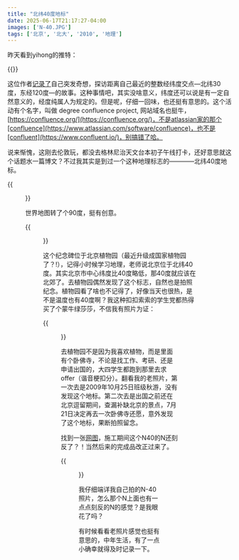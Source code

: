```yaml
---
title: "北纬40度地标"
date: 2025-06-17T21:17:27-04:00
images: ['N-40.JPG']
tags: ['北京', '北大', '2010', '地理']
---
```


昨天看到yihong的推特：

{{<x user="yihong0618" id="1934438154007896574">}}

这位作者[记录了](https://nano.ac/posts/63380003/)自己突发奇想，探访距离自己最近的整数经纬度交点—北纬30度，东经120度—的故事。这种事情吧，其实没啥意义，纬度还可以说是有一定自然意义的，经度纯属人为规定的。但是呢，仔细一回味，也还挺有意思的。这个活动有个名字，叫做 degree confluence project, 网站域名也挺牛，[https://confluence.org/](https://confluence.org/)，不是atlassian家的那个[confluence](https://www.atlassian.com/software/confluence)，也不是[confluent](https://www.confluent.io/)，别搞错了哈。

说来惭愧，这刚去伦敦玩，都没去格林尼治天文台本初子午线打卡，还好意思就这个话题水一篇博文？不过我其实是到过一个这种地理标志的————北纬40度地标。

{{<figure src="./40-degrees.JPG" title="北纬40度地标">}}

世界地图转了个90度，挺有创意。

{{<figure src="./N-40.JPG" title="北纬40度就在这里">}}

这个纪念碑位于北京植物园（最近升级成国家植物园了？!），记得小时候学习地理，老师说北京位于北纬40度。其实北京市中心纬度比40度略低，那40度就应该在北郊了。去植物园偶然发现了这个标志，自然也是拍照纪念。植物园看了啥也不记得了，好像当天也很热，是不是温度也有40度啊？我这种扣扣索索的学生党都热得买了个蒙牛绿莎莎，不信我有照片为证：

{{<figure src="./ice-cream.JPG" title="不知为啥我给雪糕照了个像">}}

去植物园不是因为我喜欢植物，而是里面有个卧佛寺，不论是找工作、考研、还是申请出国的，大四学生都跑到那里去求offer（谐音梗扣分）。翻看我的老照片，第一次去是2009年10月25日班级秋游，没有发现这个地标。第二次去是出国之前还在北京逗留期间，查漏补缺北京的景点，7月21日决定再去一次卧佛寺还愿，意外发现了这个地标，果断拍照留念。

找到一张[网图](https://news.sohu.com/20071215/n254103579.shtml)，施工期间这个N40的N还刻反了？！当然后来的完成品改正过来了。

{{<figure src="./newspaper.jpg" title="N刻反了">}}

我仔细端详我自己拍的N-40照片，怎么那个N上面也有一点点刻反的N的感觉？是我眼花了吗？

有时候看看老照片感觉也挺有意思的，中年生活，有了一点小确幸就得及时记录一下。
